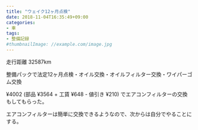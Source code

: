 ```yaml
---
title: "ウェイク12ヶ月点検"
date: 2018-11-04T16:35:49+09:00
categories:
- 車
tags:
- 整備記録
#thumbnailImage: //example.com/image.jpg
---
```


走行距離 32587km

整備パックで法定12ヶ月点検・オイル交換・オイルフィルター交換・ワイパーゴム交換

¥4002 (部品 ¥3564 + 工賃 ¥648 - 値引き ¥210) でエアコンフィルターの交換もしてもらった。

エアコンフィルターは簡単に交換できるようなので、次からは自分でやることにする。
